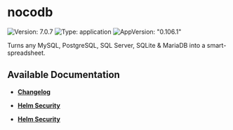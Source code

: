# nocodb

![Version: 7.0.7](https://img.shields.io/badge/Version-7.0.7-informational?style=flat-square) ![Type: application](https://img.shields.io/badge/Type-application-informational?style=flat-square) ![AppVersion: "0.106.1"](https://img.shields.io/badge/AppVersion-"0.106.1"-informational?style=flat-square)

Turns any MySQL, PostgreSQL, SQL Server, SQLite & MariaDB into a smart-spreadsheet.

## Available Documentation

- [**Changelog**](CHANGELOG)

- [**Helm Security**](container-security)

- [**Helm Security**](helm-security)

